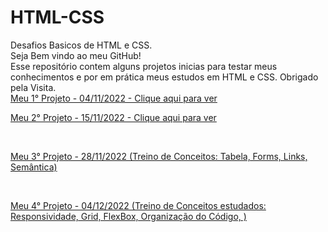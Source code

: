 # HTML-CSS

Desafios Basicos de HTML e CSS.<br>
Seja Bem vindo ao meu GitHub!<br>
Esse repositório contem alguns projetos inicias para testar meus conhecimentos e por em prática meus estudos em HTML e CSS.
Obrigado pela Visita. <br>
<a href="https://aguiarziin.github.io/HTML-CSS/Projetos/projeto-1/index.html" target="_blank" >Meu 1° Projeto - 04/11/2022 - Clique aqui para ver</a>

<a href="https://aguiarziin.github.io/HTML-CSS/Projetos/projeto-2/index.html">Meu 2° Projeto - 15/11/2022 - Clique aqui para ver</a>

<br>

<a href='https://aguiarziin.github.io/HTML-CSS/Projetos/projeto-3/index.html'> Meu 3° Projeto - 28/11/2022 (Treino de Conceitos: Tabela, Forms, Links, Semântica)</a>

<br>

<a href='https://aguiarziin.github.io/HTML-CSS/Projetos/projeto-4/index.html'> Meu 4° Projeto - 04/12/2022 (Treino de Conceitos estudados: Responsividade, Grid, FlexBox, Organização do Código, )</a>
